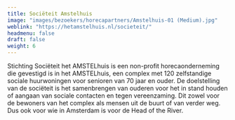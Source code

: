 ```yaml
---
title: Sociëteit Amstelhuis
image: "images/bezoekers/horecapartners/Amstelhuis-01 (Medium).jpg"
weblink: "https://hetamstelhuis.nl/societeit/"
headmenu: false
draft: false
weight: 6
---
```


Stichting Sociëteit het AMSTELhuis is een non-profit horecaonderneming die gevestigd is in het AMSTELhuis, een complex met 120 zelfstandige sociale huurwoningen voor senioren van 70 jaar en ouder. De doelstelling van de sociëteit is het samenbrengen van ouderen voor het in stand houden of aangaan van sociale contacten en tegen vereenzaming. Dit zowel voor de bewoners van het complex als mensen uit de buurt of van verder weg. Dus ook voor wie in Amsterdam is voor de Head of the River.
